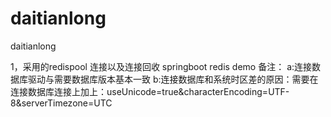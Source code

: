 # daitianlong
daitianlong

1，采用的redispool 连接以及连接回收
springboot redis demo
备注：
a:连接数据库驱动与需要数据库版本基本一致
b:连接数据库和系统时区差的原因：需要在连接数据库连接上加上：useUnicode=true&amp;characterEncoding=UTF-8&amp;serverTimezone=UTC

